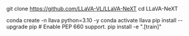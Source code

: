 git clone https://github.com/LLaVA-VL/LLaVA-NeXT
cd LLaVA-NeXT

conda create -n llava python=3.10 -y
conda activate llava
pip install --upgrade pip  # Enable PEP 660 support.
pip install -e ".[train]"
